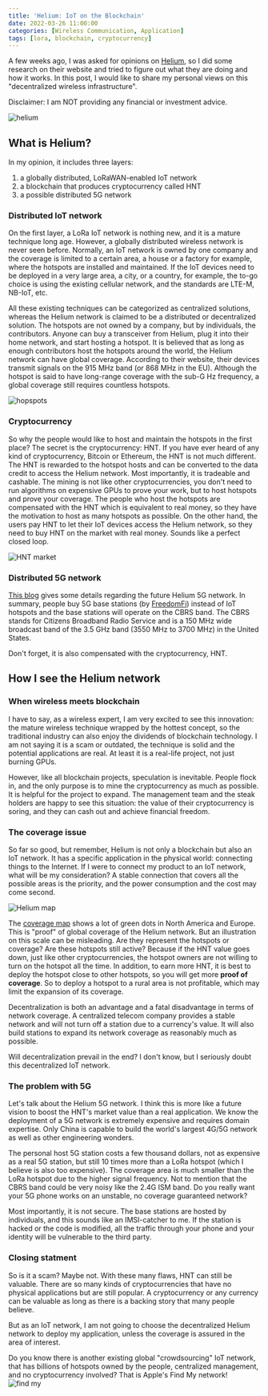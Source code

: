 ```yaml
---
title: 'Helium: IoT on the Blockchain'
date: 2022-03-26 11:00:00
categories: [Wireless Communication, Application]
tags: [lora, blockchain, cryptocurrency]
---
```


A few weeks ago, I was asked for opinions on [Helium](https://www.helium.com), so I did some research on their website and tried to figure out what they are doing and how it works.
In this post, I would like to share my personal views on this "decentralized wireless infrastructure".

Disclaimer: I am NOT providing any financial or investment advice.

![helium](/assets/img/posts/helium_logo.png)

## What is Helium?

In my opinion, it includes three layers:

1. a globally distributed, LoRaWAN-enabled IoT network
2. a blockchain that produces cryptocurrency called HNT
3. a possible distributed 5G network

### Distributed IoT network

On the first layer, a LoRa IoT network is nothing new, and it is a mature technique long age.
However, a globally distributed wireless network is never seen before.
Normally, an IoT network is owned by one company and the coverage is limited to a certain area, a house or a factory for example, where the hotspots are installed and maintained.
If the IoT devices need to be deployed in a very large area, a city, or a country, for example, the to-go choice is using the existing cellular network, and the standards are LTE-M, NB-IoT, etc.

All these existing techniques can be categorized as centralized solutions, whereas the Helium network is claimed to be a distributed or decentralized solution.
The hotspots are not owned by a company, but by individuals, the contributors.
Anyone can buy a transceiver from Helium, plug it into their home network, and start hosting a hotspot.
It is believed that as long as enough contributors host the hotspots around the world, the Helium network can have global coverage.
According to their website, their devices transmit signals on the 915 MHz band (or 868 MHz in the EU).
Although the hotspot is said to have long-range coverage with the sub-G Hz frequency, a global coverage still requires countless hotspots.

![hopspots](/assets/img/posts/helium_hotspots.png)

### Cryptocurrency

So why the people would like to host and maintain the hotspots in the first place?
The secret is the cryptocurrency: HNT.
If you have ever heard of any kind of cryptocurrency, Bitcoin or Ethereum, the HNT is not much different.
The HNT is rewarded to the hotspot hosts and can be converted to the data credit to access the Helium network.
Most importantly, it is tradeable and cashable.
The mining is not like other cryptocurrencies, you don't need to run algorithms on expensive GPUs to prove your work, but to host hotspots and prove your coverage.
The people who host the hotspots are compensated with the HNT which is equivalent to real money, so they have the motivation to host as many hotspots as possible.
On the other hand, the users pay HNT to let their IoT devices access the Helium network, so they need to buy HNT on the market with real money.
Sounds like a perfect closed loop.

![HNT market](/assets/img/posts/hnt_price.png)


### Distributed 5G network

[This blog](https://blog.helium.com/episode-two-the-path-to-5g-3f704a58661) gives some details regarding the future Helium 5G network.
In summary, people buy 5G base stations (by [FreedomFi](https://freedomfi.com/)) instead of IoT hotspots and the base stations will operate on the CBRS band.
The CBRS stands for Citizens Broadband Radio Service and is a 150 MHz wide broadcast band of the 3.5 GHz band (3550 MHz to 3700 MHz) in the United States.

Don't forget, it is also compensated with the cryptocurrency, HNT.

## How I see the Helium network

### When wireless meets blockchain

I have to say, as a wireless expert, I am very excited to see this innovation:
the mature wireless technique wrapped by the hottest concept, so the traditional industry can also enjoy the dividends of blockchain technology.
I am not saying it is a scam or outdated, the technique is solid and the potential applications are real.
At least it is a real-life project, not just burning GPUs.

However, like all blockchain projects, speculation is inevitable.
People flock in, and the only purpose is to mine the cryptocurrency as much as possible.
It is helpful for the project to expand.
The management team and the steak holders are happy to see this situation: the value of their cryptocurrency is soring, and they can cash out and achieve financial freedom.

### The coverage issue

So far so good, but remember, Helium is not only a blockchain but also an IoT network.
It has a specific application in the physical world: connecting things to the Internet.
If I were to connect my product to an IoT network, what will be my consideration?
A stable connection that covers all the possible areas is the priority, and the power consumption and the cost may come second.

![Helium map](/assets/img/posts/helium_map.png)

The [coverage map](https://explorer.helium.com) shows a lot of green dots in North America and Europe.
This is "proof" of global coverage of the Helium network.
But an illustration on this scale can be misleading.
Are they represent the hotspots or coverage?
Are these hotspots still active?
Because if the HNT value goes down, just like other cryptocurrencies, the hotspot owners are not willing to turn on the hotspot all the time.
In addition, to earn more HNT, it is best to deploy the hotspot close to other hotspots, so you will get more **proof of coverage**.
So to deploy a hotspot to a rural area is not profitable, which may limit the expansion of its coverage.

Decentralization is both an advantage and a fatal disadvantage in terms of network coverage.
A centralized telecom company provides a stable network and will not turn off a station due to a currency's value.
It will also build stations to expand its network coverage as reasonably much as possible.

Will decentralization prevail in the end? I don't know, but I seriously doubt this decentralized IoT network.

### The problem with 5G

Let's talk about the Helium 5G network.
I think this is more like a future vision to boost the HNT's market value than a real application.
We know the deployment of a 5G network is extremely expensive and requires domain expertise.
Only China is capable to build the world's largest 4G/5G network as well as other engineering wonders.

The personal host 5G station costs a few thousand dollars, not as expensive as a real 5G station, but still 10 times more than a LoRa hotspot (which I believe is also too expensive).
The coverage area is much smaller than the LoRa hotspot due to the higher signal frequency.
Not to mention that the CBRS band could be very noisy like the 2.4G ISM band.
Do you really want your 5G phone works on an unstable, no coverage guaranteed network?

Most importantly, it is not secure.
The base stations are hosted by individuals, and this sounds like an IMSI-catcher to me.
If the station is hacked or the code is modified, all the traffic through your phone and your identity will be vulnerable to the third party.

### Closing statment

So is it a scam? Maybe not.
With these many flaws, HNT can still be valuable.
There are so many kinds of cryptocurrencies that have no physical applications but are still popular.
A cryptocurrency or any currency can be valuable as long as there is a backing story that many people believe.

But as an IoT network, I am not going to choose the decentralized Helium network to deploy my application, unless the coverage is assured in the area of interest.

Do you know there is another existing global "crowdsourcing" IoT network, that has billions of hotspots owned by the people, centralized management, and no cryptocurrency involved?
That is Apple's Find My network!
![find my](/assets/img/posts/findmy.webp)
